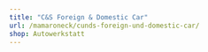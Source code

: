 ```yaml
---
title: "C&S Foreign & Domestic Car"
url: /mamaroneck/cunds-foreign-und-domestic-car/
shop: Autowerkstatt
---
```


